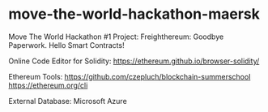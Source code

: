 # move-the-world-hackathon-maersk
Move The World Hackathon #1
Project: Freighthereum: Goodbye Paperwork. Hello Smart Contracts!

Online Code Editor for Solidity:
https://ethereum.github.io/browser-solidity/

Ethereum Tools:
https://github.com/czepluch/blockchain-summerschool
https://ethereum.org/cli

External Database:
Microsoft Azure


